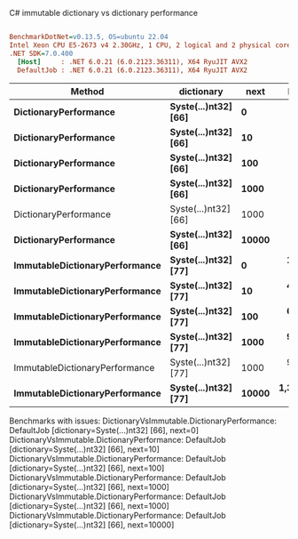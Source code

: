 C# immutable dictionary vs dictionary performance
``` ini

BenchmarkDotNet=v0.13.5, OS=ubuntu 22.04
Intel Xeon CPU E5-2673 v4 2.30GHz, 1 CPU, 2 logical and 2 physical cores
.NET SDK=7.0.400
  [Host]     : .NET 6.0.21 (6.0.2123.36311), X64 RyuJIT AVX2
  DefaultJob : .NET 6.0.21 (6.0.2123.36311), X64 RyuJIT AVX2


```
|                         Method |           dictionary |  next |       Mean |    Error |   StdDev |   Gen0 | Allocated |
|------------------------------- |--------------------- |------ |-----------:|---------:|---------:|-------:|----------:|
|          **DictionaryPerformance** | **Syste(...)nt32] [66]** |     **0** |         **NA** |       **NA** |       **NA** |      **-** |         **-** |
|          **DictionaryPerformance** | **Syste(...)nt32] [66]** |    **10** |         **NA** |       **NA** |       **NA** |      **-** |         **-** |
|          **DictionaryPerformance** | **Syste(...)nt32] [66]** |   **100** |         **NA** |       **NA** |       **NA** |      **-** |         **-** |
|          **DictionaryPerformance** | **Syste(...)nt32] [66]** |  **1000** |         **NA** |       **NA** |       **NA** |      **-** |         **-** |
|          DictionaryPerformance | Syste(...)nt32] [66] |  1000 |         NA |       NA |       NA |      - |         - |
|          **DictionaryPerformance** | **Syste(...)nt32] [66]** | **10000** |         **NA** |       **NA** |       **NA** |      **-** |         **-** |
| **ImmutableDictionaryPerformance** | **Syste(...)nt32] [77]** |     **0** |   **135.7 ns** |  **2.62 ns** |  **2.45 ns** | **0.0036** |      **96 B** |
| **ImmutableDictionaryPerformance** | **Syste(...)nt32] [77]** |    **10** |   **444.3 ns** |  **4.06 ns** |  **3.79 ns** | **0.0119** |     **320 B** |
| **ImmutableDictionaryPerformance** | **Syste(...)nt32] [77]** |   **100** |   **697.9 ns** | **12.61 ns** | **11.80 ns** | **0.0181** |     **488 B** |
| **ImmutableDictionaryPerformance** | **Syste(...)nt32] [77]** |  **1000** |   **948.8 ns** | **18.33 ns** | **18.82 ns** | **0.0248** |     **656 B** |
| ImmutableDictionaryPerformance | Syste(...)nt32] [77] |  1000 |   957.6 ns | 13.29 ns | 12.43 ns | 0.0248 |     656 B |
| **ImmutableDictionaryPerformance** | **Syste(...)nt32] [77]** | **10000** | **1,364.8 ns** | **26.37 ns** | **32.38 ns** | **0.0324** |     **880 B** |

Benchmarks with issues:
  DictionaryVsImmutable.DictionaryPerformance: DefaultJob [dictionary=Syste(...)nt32] [66], next=0]
  DictionaryVsImmutable.DictionaryPerformance: DefaultJob [dictionary=Syste(...)nt32] [66], next=10]
  DictionaryVsImmutable.DictionaryPerformance: DefaultJob [dictionary=Syste(...)nt32] [66], next=100]
  DictionaryVsImmutable.DictionaryPerformance: DefaultJob [dictionary=Syste(...)nt32] [66], next=1000]
  DictionaryVsImmutable.DictionaryPerformance: DefaultJob [dictionary=Syste(...)nt32] [66], next=1000]
  DictionaryVsImmutable.DictionaryPerformance: DefaultJob [dictionary=Syste(...)nt32] [66], next=10000]
